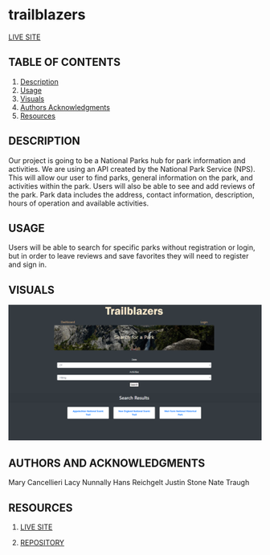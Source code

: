 # trailblazers

[LIVE SITE](https://intense-fjord-45584.herokuapp.com/)

## TABLE OF CONTENTS

1. [Description](#description)
2. [Usage](#USAGE)
3. [Visuals](#visuals)
4. [Authors Acknowledgments](#authors-and-acknowledgments)
5. [Resources](#resources)

## DESCRIPTION
Our project is going to be a National Parks hub for park information and activities. We are using an API created by the National Park Service (NPS). This will allow our user to find parks, general information on the park, and activities within the park. Users will also be able to see and add reviews of the park. Park data includes the address, contact information, description, hours of operation and available activities.


## USAGE
Users will be able to search for specific parks without registration or login, but in order to leave reviews and save favorites they will need to register and sign in. 


## VISUALS

![PNG](./public/img/screenshot.PNG)

## AUTHORS AND ACKNOWLEDGMENTS
Mary Cancellieri
Lacy Nunnally
Hans Reichgelt 
Justin Stone
Nate Traugh


## RESOURCES

1. [LIVE SITE](https://intense-fjord-45584.herokuapp.com/)

2. [REPOSITORY](https://github.com/mycancel/trailblazers)


